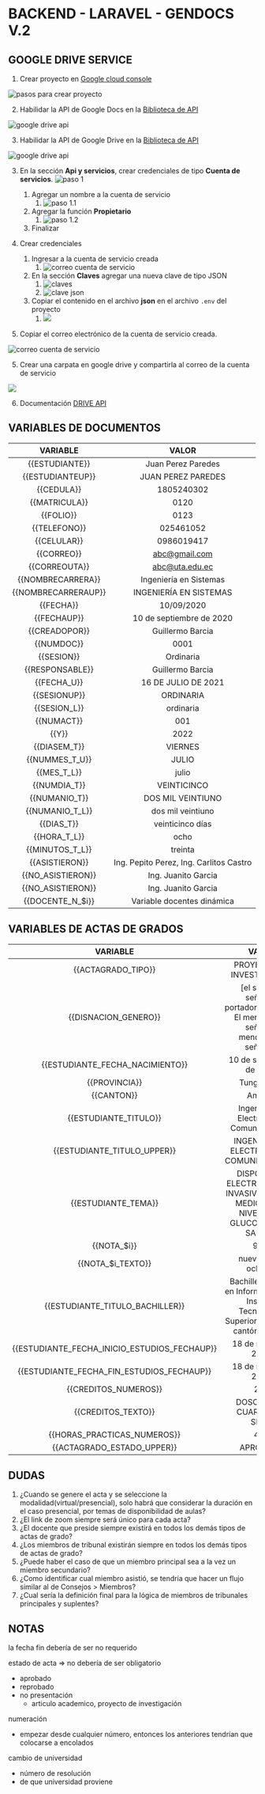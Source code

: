 
# BACKEND - LARAVEL - GENDOCS V.2

## GOOGLE DRIVE SERVICE

1. Crear proyecto en [Google cloud console](https://console.cloud.google.com/)

![pasos para crear proyecto](docs/img/Screenshot%20from%202022-01-29%2018-12-22.png "Crear proyecto")

2. Habilidar la API de Google Docs en la [Biblioteca de API](https://console.cloud.google.com/apis/library)

![google drive api](docs/img/Screenshot%20from%202022-03-27%2016-12-18.png 'Google Drive API' )

3. Habilidar la API de Google Drive en la [Biblioteca de API](https://console.cloud.google.com/apis/library)

![google drive api](docs/img/Screenshot%20from%202022-01-29%2018-20-16.png 'Google Drive API' )

3. En la sección **Api y servicios**, crear credenciales de tipo **Cuenta de servicios**.
   ![paso 1](docs/img/Screenshot%20from%202022-01-29%2018-25-29.png 'Cuenta de servicios' )

    1. Agregar un nombre a la cuenta de servicio
        1. ![paso 1.1](docs/img/Screenshot%20from%202022-01-29%2018-30-25.png)
    2. Agregar la función **Propietario**
        1. ![paso 1.2](docs/img/Screenshot%20from%202022-01-29%2018-33-21.png)
    3. Finalizar

4. Crear credenciales
    1. Ingresar a la cuenta de servicio creada
        1. ![correo cuenta de servicio](docs/img/Screenshot%20from%202022-01-29%2018-35-35.png)
    2. En la sección **Claves** agregar una nueva clave de tipo JSON
        1. ![claves](docs/img/Screenshot%20from%202022-01-29%2019-00-54.png)
        2. ![clave json](docs/img/Screenshot%20from%202022-01-29%2019-07-53.png)
    3. Copiar el contenido en el archivo **json** en el archivo `.env` del proyecto
        1. ![](docs/img/Screenshot%20from%202022-01-29%2019-11-51.png)

5. Copiar el correo electrónico de la cuenta de servicio creada.

![correo cuenta de servicio](docs/img/Screenshot%20from%202022-01-29%2018-35-35.png)

5. Crear una carpata en google drive y compartirla al correo de la cuenta de servicio

![](docs/img/Screenshot%20from%202022-01-29%2018-53-40.png)

6. Documentación [DRIVE API](https://developers.google.com/drive/api/v3/about-sdk)

## VARIABLES DE DOCUMENTOS

|    **VARIABLE**     |                **VALOR**                |
| :-----------------: | :-------------------------------------: |
|   {{ESTUDIANTE}}    |           Juan Perez Paredes            |
|  {{ESTUDIANTEUP}}   |           JUAN PEREZ PAREDES            |
|     {{CEDULA}}      |               1805240302                |
|    {{MATRICULA}}    |                  0120                   |
|      {{FOLIO}}      |                  0123                   |
|    {{TELEFONO}}     |                025461052                |
|     {{CELULAR}}     |               0986019417                |
|     {{CORREO}}      |              abc@gmail.com              |
|    {{CORREOUTA}}    |             abc@uta.edu.ec              |
|  {{NOMBRECARRERA}}  |         Ingeniería en Sistemas          |
| {{NOMBRECARRERAUP}} |         INGENIERÍA EN SISTEMAS          |
|      {{FECHA}}      |               10/09/2020                |
|     {{FECHAUP}}     |        10 de septiembre de 2020         |
|    {{CREADOPOR}}    |            Guillermo Barcia             |
|     {{NUMDOC}}      |                  0001                   |
|     {{SESION}}      |                Ordinaria                |
|   {{RESPONSABLE}}   |            Guillermo Barcia             |
|     {{FECHA_U}}     |           16 DE JULIO DE 2021           |
|    {{SESIONUP}}     |                ORDINARIA                |
|    {{SESION_L}}     |                ordinaria                |
|     {{NUMACT}}      |                   001                   |
|        {{Y}}        |                  2022                   |
|    {{DIASEM_T}}     |                 VIERNES                 |
|   {{NUMMES_T_U}}    |                  JULIO                  |
|     {{MES_T_L}}     |                  julio                  |
|    {{NUMDIA_T}}     |               VEINTICINCO               |
|    {{NUMANIO_T}}    |            DOS MIL VEINTIUNO            |
|   {{NUMANIO_T_L}}   |            dos mil veintiuno            |
|     {{DIAS_T}}      |            veinticinco días             |
|    {{HORA_T_L}}     |                  ocho                   |
|   {{MINUTOS_T_L}}   |                 treinta                 |
|   {{ASISTIERON}}    | Ing. Pepito Perez, Ing. Carlitos Castro |
|  {{NO_ASISTIERON}}  |           Ing. Juanito Garcia           |
|  {{NO_ASISTIERON}}  |           Ing. Juanito Garcia           |
|  {{DOCENTE_N_$i}}   |       Variable docentes dinámica        |

## VARIABLES DE ACTAS DE GRADOS

|                 **VARIABLE**                 |                                            **VALOR**                                            |
| :------------------------------------------: | :---------------------------------------------------------------------------------------------: |
|                {{ACTAGRADO_TIPO}}                 |                                    PROYECTO DE INVESTIGACION                                    |
|             {{DISNACION_GENERO}}             |     [el señor/la señorita, portador/portadora, El mencionado señor/La mencionada señorita]      |
|       {{ESTUDIANTE_FECHA_NACIMIENTO}}        |                                    10 de septiembre de 2020                                     |
|                {{PROVINCIA}}                 |                                           Tungurahua                                            |
|                  {{CANTON}}                  |                                             Ambato                                              |
|            {{ESTUDIANTE_TITULO}}             |                            Ingeniero en Electrónica y Comunicaciones                            |
|         {{ESTUDIANTE_TITULO_UPPER}}          |                            INGENIERO EN ELECTRÓNICA Y COMUNICACIONES                            |
|             {{ESTUDIANTE_TEMA}}              |     DISPOSITIVO ELECTRÓNICO NO INVASIVO PARA LA MEDICIÓN DE NIVELES DE GLUCOSA EN LA SANGRE     |
|                 {{NOTA_$i}}                  |                                              9.80                                               |
|              {{NOTA_$i_TEXTO}}               |                                       nueve punto ochenta                                       |
|       {{ESTUDIANTE_TITULO_BACHILLER}}        | Bachiller Técnico en Informática en el Instituto Tecnológico Superior Bolívar del cantón Ambato |
| {{ESTUDIANTE_FECHA_INICIO_ESTUDIOS_FECHAUP}} |                                       18 de marzo de 2013                                       |
|  {{ESTUDIANTE_FECHA_FIN_ESTUDIOS_FECHAUP}}   |                                       18 de marzo de 2013                                       |
|             {{CREDITOS_NUMEROS}}             |                                               247                                               |
|              {{CREDITOS_TEXTO}}              |                                   DOSCIENTOS CUARENTA Y SIETE                                   |
|         {{HORAS_PRACTICAS_NUMEROS}}          |                                               400                                               |
|          {{ACTAGRADO_ESTADO_UPPER}}          |                                            APROBADO                                             |

## DUDAS

1. ¿Cuando se genere el acta y se seleccione la modalidad(virtual/presencial), solo habrá que considerar la duración en el caso presencial, por temas de disponibilidad de aulas?
2. ¿El link de zoom siempre será único para cada acta?
3. ¿El docente que preside siempre existirá en todos los demás tipos de actas de grado?
4. ¿Los miembros de tribunal existirán siempre en todos los demás tipos de actas de grado?
5. ¿Puede haber el caso de que un miembro principal sea a la vez un miembro secundario?
6. ¿Como identificar cual miembro asistió, se tendría que hacer un flujo similar al de Consejos > Miembros?
7. ¿Cual sería la definición final para la lógica de miembros de tribunales principales y suplentes?

## NOTAS

la fecha fin debería de ser no requerido

estado de acta => no debería de ser obligatorio
- aprobado
- reprobado
- no presentación
  - articulo academico, proyecto de investigación

numeración
- empezar desde cualquier número, entonces los anteriores tendrían que colocarse a encolados

cambio de universidad
- número de resolución
- de que universidad proviene
